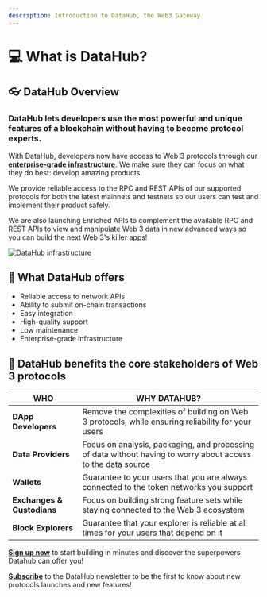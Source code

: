```yaml
---
description: Introduction to DataHub, the Web3 Gateway
---
```


# 💻 What is DataHub?

## 👓 DataHub Overview

### DataHub lets developers use the most powerful and unique features of a blockchain without having to become protocol experts.

With DataHub, developers now have access to Web 3 protocols through our [**enterprise-grade infrastructure**](https://docs.figment.io/guides/datahub-infrastructure). We make sure they can focus on what they do best: develop amazing products.

We provide reliable access to the RPC and REST APIs of our supported protocols for both the latest mainnets and testnets so our users can test and implement their product safely.

We are also launching Enriched APIs to complement the available RPC and REST APIs to view and manipulate Web 3 data in new advanced ways so you can build the next Web 3's killer apps!

![DataHub infrastructure](https://lh3.googleusercontent.com/yyCK3NcjWme-2AOgl5E7iwGxpjPhfayiK07sGPIDjtHK3Us3oH8aawFliV5XQqOKRwGyiT16mFc6H0WPFGz8Y9et5\_ZRyNuzHm1RKUwcjF18FdUYx3bUoe6frUR42laa-sSfmfRU)

## 🎊 What DataHub offers

* Reliable access to network APIs
* Ability to submit on-chain transactions
* Easy integration
* High-quality support
* Low maintenance
* Enterprise-grade infrastructure

## **🎁 DataHub benefits the core stakeholders of Web 3 protocols**

| **WHO**                    | **WHY DATAHUB?**                                                                                             |
| -------------------------- | ------------------------------------------------------------------------------------------------------------ |
| **DApp Developers**        | Remove the complexities of building on Web 3 protocols, while ensuring reliability for your users            |
| **Data Providers**         | Focus on analysis, packaging, and processing of data without having to worry about access to the data source |
| **Wallets**                | Guarantee to your users that you are always connected to the token networks you support                      |
| **Exchanges & Custodians** | Focus on building strong feature sets while staying connected to the Web 3 ecosystem                         |
| **Block Explorers**        | Guarantee that your explorer is reliable at all times for your users that depend on it                       |

[**Sign up now**](https://datahub.figment.io) to start building in minutes and discover the superpowers Datahub can offer you!

[**Subscribe**](https://datahub.figment.io/subscribe) to the DataHub newsletter to be the first to know about new protocols launches and new features!
